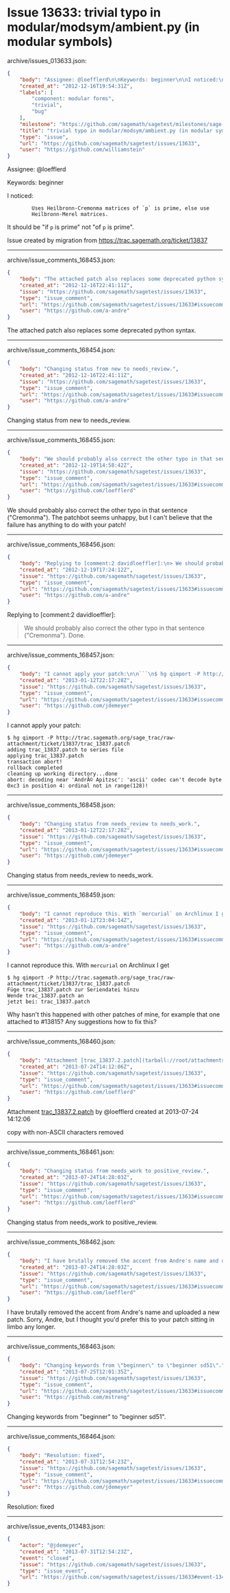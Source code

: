 # Issue 13633: trivial typo in modular/modsym/ambient.py (in modular symbols)

archive/issues_013633.json:
```json
{
    "body": "Assignee: @loefflerd\n\nKeywords: beginner\n\nI noticed:\n\n```\n        Uses Heilbronn-Cremonma matrices of `p` is prime, else use\n        Heilbronn-Merel matrices.\n```\n\nIt should be \"if `p` is prime\" not \"of `p` is prime\". \n\n\n\nIssue created by migration from https://trac.sagemath.org/ticket/13837\n\n",
    "created_at": "2012-12-16T19:54:31Z",
    "labels": [
        "component: modular forms",
        "trivial",
        "bug"
    ],
    "milestone": "https://github.com/sagemath/sagetest/milestones/sage-5.11",
    "title": "trivial typo in modular/modsym/ambient.py (in modular symbols)",
    "type": "issue",
    "url": "https://github.com/sagemath/sagetest/issues/13633",
    "user": "https://github.com/williamstein"
}
```
Assignee: @loefflerd

Keywords: beginner

I noticed:

```
        Uses Heilbronn-Cremonma matrices of `p` is prime, else use
        Heilbronn-Merel matrices.
```

It should be "if `p` is prime" not "of `p` is prime". 



Issue created by migration from https://trac.sagemath.org/ticket/13837





---

archive/issue_comments_168453.json:
```json
{
    "body": "The attached patch also replaces some deprecated python syntax.",
    "created_at": "2012-12-16T22:41:11Z",
    "issue": "https://github.com/sagemath/sagetest/issues/13633",
    "type": "issue_comment",
    "url": "https://github.com/sagemath/sagetest/issues/13633#issuecomment-168453",
    "user": "https://github.com/a-andre"
}
```

The attached patch also replaces some deprecated python syntax.



---

archive/issue_comments_168454.json:
```json
{
    "body": "Changing status from new to needs_review.",
    "created_at": "2012-12-16T22:41:11Z",
    "issue": "https://github.com/sagemath/sagetest/issues/13633",
    "type": "issue_comment",
    "url": "https://github.com/sagemath/sagetest/issues/13633#issuecomment-168454",
    "user": "https://github.com/a-andre"
}
```

Changing status from new to needs_review.



---

archive/issue_comments_168455.json:
```json
{
    "body": "We should probably also correct the other typo in that sentence (\"Cremonma\"). The patchbot seems unhappy, but I can't believe that the failure has anything to do with your patch!",
    "created_at": "2012-12-19T14:58:42Z",
    "issue": "https://github.com/sagemath/sagetest/issues/13633",
    "type": "issue_comment",
    "url": "https://github.com/sagemath/sagetest/issues/13633#issuecomment-168455",
    "user": "https://github.com/loefflerd"
}
```

We should probably also correct the other typo in that sentence ("Cremonma"). The patchbot seems unhappy, but I can't believe that the failure has anything to do with your patch!



---

archive/issue_comments_168456.json:
```json
{
    "body": "Replying to [comment:2 davidloeffler]:\n> We should probably also correct the other typo in that sentence (\"Cremonma\").\nDone.",
    "created_at": "2012-12-19T17:24:12Z",
    "issue": "https://github.com/sagemath/sagetest/issues/13633",
    "type": "issue_comment",
    "url": "https://github.com/sagemath/sagetest/issues/13633#issuecomment-168456",
    "user": "https://github.com/a-andre"
}
```

Replying to [comment:2 davidloeffler]:
> We should probably also correct the other typo in that sentence ("Cremonma").
Done.



---

archive/issue_comments_168457.json:
```json
{
    "body": "I cannot apply your patch:\n\n```\n$ hg qimport -P http://trac.sagemath.org/sage_trac/raw-attachment/ticket/13837/trac_13837.patch\nadding trac_13837.patch to series file\napplying trac_13837.patch\ntransaction abort!\nrollback completed\ncleaning up working directory...done\nabort: decoding near 'Andr\u00c3\u00a9 Apitzsc': 'ascii' codec can't decode byte 0xc3 in position 4: ordinal not in range(128)!\n```\n",
    "created_at": "2013-01-12T22:17:28Z",
    "issue": "https://github.com/sagemath/sagetest/issues/13633",
    "type": "issue_comment",
    "url": "https://github.com/sagemath/sagetest/issues/13633#issuecomment-168457",
    "user": "https://github.com/jdemeyer"
}
```

I cannot apply your patch:

```
$ hg qimport -P http://trac.sagemath.org/sage_trac/raw-attachment/ticket/13837/trac_13837.patch
adding trac_13837.patch to series file
applying trac_13837.patch
transaction abort!
rollback completed
cleaning up working directory...done
abort: decoding near 'AndrÃ© Apitzsc': 'ascii' codec can't decode byte 0xc3 in position 4: ordinal not in range(128)!
```




---

archive/issue_comments_168458.json:
```json
{
    "body": "Changing status from needs_review to needs_work.",
    "created_at": "2013-01-12T22:17:28Z",
    "issue": "https://github.com/sagemath/sagetest/issues/13633",
    "type": "issue_comment",
    "url": "https://github.com/sagemath/sagetest/issues/13633#issuecomment-168458",
    "user": "https://github.com/jdemeyer"
}
```

Changing status from needs_review to needs_work.



---

archive/issue_comments_168459.json:
```json
{
    "body": "I cannot reproduce this. With `mercurial` on Archlinux I get\n\n```\n$ hg qimport -P http://trac.sagemath.org/sage_trac/raw-attachment/ticket/13837/trac_13837.patch\nF\u00fcge trac_13837.patch zur Seriendatei hinzu\nWende trac_13837.patch an\njetzt bei: trac_13837.patch\n```\n\n\nWhy hasn't this happened with other patches of mine, for example that one attached to #13815?\nAny suggestions how to fix this?",
    "created_at": "2013-01-12T23:04:14Z",
    "issue": "https://github.com/sagemath/sagetest/issues/13633",
    "type": "issue_comment",
    "url": "https://github.com/sagemath/sagetest/issues/13633#issuecomment-168459",
    "user": "https://github.com/a-andre"
}
```

I cannot reproduce this. With `mercurial` on Archlinux I get

```
$ hg qimport -P http://trac.sagemath.org/sage_trac/raw-attachment/ticket/13837/trac_13837.patch
Füge trac_13837.patch zur Seriendatei hinzu
Wende trac_13837.patch an
jetzt bei: trac_13837.patch
```


Why hasn't this happened with other patches of mine, for example that one attached to #13815?
Any suggestions how to fix this?



---

archive/issue_comments_168460.json:
```json
{
    "body": "Attachment [trac_13837.2.patch](tarball://root/attachments/some-uuid/ticket13837/trac_13837.2.patch) by @loefflerd created at 2013-07-24 14:12:06\n\ncopy with non-ASCII characters removed",
    "created_at": "2013-07-24T14:12:06Z",
    "issue": "https://github.com/sagemath/sagetest/issues/13633",
    "type": "issue_comment",
    "url": "https://github.com/sagemath/sagetest/issues/13633#issuecomment-168460",
    "user": "https://github.com/loefflerd"
}
```

Attachment [trac_13837.2.patch](tarball://root/attachments/some-uuid/ticket13837/trac_13837.2.patch) by @loefflerd created at 2013-07-24 14:12:06

copy with non-ASCII characters removed



---

archive/issue_comments_168461.json:
```json
{
    "body": "Changing status from needs_work to positive_review.",
    "created_at": "2013-07-24T14:28:03Z",
    "issue": "https://github.com/sagemath/sagetest/issues/13633",
    "type": "issue_comment",
    "url": "https://github.com/sagemath/sagetest/issues/13633#issuecomment-168461",
    "user": "https://github.com/loefflerd"
}
```

Changing status from needs_work to positive_review.



---

archive/issue_comments_168462.json:
```json
{
    "body": "I have brutally removed the accent from Andre's name and uploaded a new patch. Sorry, Andre, but I thought you'd prefer this to your patch sitting in limbo any longer.",
    "created_at": "2013-07-24T14:28:03Z",
    "issue": "https://github.com/sagemath/sagetest/issues/13633",
    "type": "issue_comment",
    "url": "https://github.com/sagemath/sagetest/issues/13633#issuecomment-168462",
    "user": "https://github.com/loefflerd"
}
```

I have brutally removed the accent from Andre's name and uploaded a new patch. Sorry, Andre, but I thought you'd prefer this to your patch sitting in limbo any longer.



---

archive/issue_comments_168463.json:
```json
{
    "body": "Changing keywords from \"beginner\" to \"beginner sd51\".",
    "created_at": "2013-07-25T12:01:35Z",
    "issue": "https://github.com/sagemath/sagetest/issues/13633",
    "type": "issue_comment",
    "url": "https://github.com/sagemath/sagetest/issues/13633#issuecomment-168463",
    "user": "https://github.com/mstreng"
}
```

Changing keywords from "beginner" to "beginner sd51".



---

archive/issue_comments_168464.json:
```json
{
    "body": "Resolution: fixed",
    "created_at": "2013-07-31T12:54:23Z",
    "issue": "https://github.com/sagemath/sagetest/issues/13633",
    "type": "issue_comment",
    "url": "https://github.com/sagemath/sagetest/issues/13633#issuecomment-168464",
    "user": "https://github.com/jdemeyer"
}
```

Resolution: fixed



---

archive/issue_events_013483.json:
```json
{
    "actor": "@jdemeyer",
    "created_at": "2013-07-31T12:54:23Z",
    "event": "closed",
    "issue": "https://github.com/sagemath/sagetest/issues/13633",
    "type": "issue_event",
    "url": "https://github.com/sagemath/sagetest/issues/13633#event-13483"
}
```
